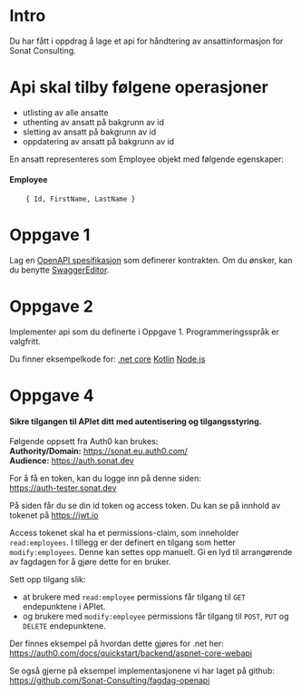 # Intro

Du har fått i oppdrag å lage et api for håndtering av ansattinformasjon for Sonat Consulting. 

# Api skal tilby følgene operasjoner
- utlisting av alle ansatte
- uthenting av ansatt på bakgrunn av id
- sletting av ansatt på bakgrunn av id
- oppdatering av ansatt på bakgrunn av id

En ansatt representeres som Employee objekt med følgende egenskaper:
####    Employee

        { Id, FirstName, LastName }

# Oppgave 1
Lag en [OpenAPI spesifikasjon](http://dev.nodeca.com) som definerer kontrakten. Om du ønsker, kan du benytte [SwaggerEditor](https://editor.swagger.io).

# Oppgave 2
Implementer api som du definerte i Oppgave 1. Programmeringsspråk er valgfritt. 

Du finner eksempelkode for:
[.net core](https://github.com/Sonat-Consulting/fagdag-openapi/tree/master/NetCoreApi)
[Kotlin](https://github.com/Sonat-Consulting/fagdag-openapi/tree/master/KotlinKtorApi)
[Node.js](https://github.com/Sonat-Consulting/fagdag-openapi/tree/master/NodeApi)


# Oppgave 4
#### Sikre tilgangen til APIet ditt med autentisering og tilgangsstyring.

Følgende oppsett fra Auth0 kan brukes:    
**Authority/Domain:** https://sonat.eu.auth0.com/    
**Audience:** https://auth.sonat.dev

For å få en token, kan du logge inn på denne siden:   
https://auth-tester.sonat.dev

På siden får du se din id token og access token. Du kan se på innhold av 
tokenet på https://jwt.io

Access tokenet skal ha et permissions-claim, som inneholder `read:employees`.
I tillegg er der definert en tilgang som hetter `modify:employees`. Denne 
kan settes opp manuelt. Gi en lyd til arrangørende av fagdagen 
for å gjøre dette for en bruker.

Sett opp tilgang slik:
* at brukere med `read:employee` permissions får tilgang til `GET` 
endepunktene i APIet.
* og brukere med `modify:employee` permissions får tilgang til `POST`, 
`PUT` og `DELETE` endepunktene.

Der finnes eksempel på hvordan dette gjøres for .net her:   
https://auth0.com/docs/quickstart/backend/aspnet-core-webapi

Se også gjerne på eksempel implementasjonene vi har laget på github:
https://github.com/Sonat-Consulting/fagdag-openapi
